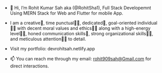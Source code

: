 - 👋 Hi, I’m Rohit Kumar Sah aka (@RohitSha1), Full Stack Developemnt Using MERN Stack for Web and Flutter for mobile App.  
- I am a creative🎡, time punctual👩‍🎓, dedicated🎯, goal-oriented individual👩‍💻 with decent moral values and ethics🙇‍♀️ along with a high-energy level🤹‍♀️, honed communication skills👐, strong organizational skills👮‍♀️, and meticulous attention🕵️‍♀️ to detail.
  
- Visit my portfolio: devrohitsah.netlify.app
- 📫 You can reach me through my email: rohit909sah@Gmail.com for direct interactions.
<!---
RohitSha1/RohitSha1 is a ✨ special ✨ repository because its `README.md` (this file) appears on your GitHub profile.
You can click the Preview link to take a look at your changes.
--->
